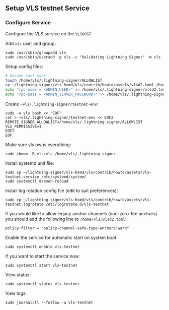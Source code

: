 ## Setup VLS testnet Service

### Configure Service

Configure the VLS service on the `VLSHOST`.

Add `vls` user and group:
```
sudo /usr/sbin/groupadd vls
sudo /usr/sbin/useradd -g vls -c "Validating Lightning Signer" -m vls
```

Setup config files:
```bash
# become root user
touch /home/vls/.lightning-signer/ALLOWLIST
cp ~/lightning-signer/vls-hsmd/vls/contrib/howto/assets/vlsd2.toml /home/vls/.lightning-signer/vlsd2.toml
echo "rpc-user = <ADMIN_USER>" >> /home/vls/.lightning-signer/vlsd2.toml
echo "rpc-pass = <ADMIN_SERVER_PASSWORD>" >> /home/vls/.lightning-signer/vlsd2.toml
```

Create `~vls/.lightning-signer/testnet-env`:
```
sudo -u vls bash << 'EOF'
cat > ~vls/.lightning-signer/testnet-env << EOF2
REMOTE_SIGNER_ALLOWLIST=/home/vls/.lightning-signer/ALLOWLIST
VLS_PERMISSIVE=1
EOF2
EOF
```

Make sure vls owns everything:
```
sudo chown -R vls:vls /home/vls/.lightning-signer
```

Install systemd unit file:
```
sudo cp ~/lightning-signer/vls-hsmd/vls/contrib/howto/assets/vls-testnet.service /etc/systemd/system/
sudo systemctl daemon-reload
```

Install log rotation config file (edit to suit preferences):
```
sudo cp ~/lightning-signer/vls-hsmd/vls/contrib/howto/assets/vls-testnet.logrotate /etc/logrotate.d/vls-testnet
```

If you would like to allow legacy anchor channels (non-zero-fee anchors) you should
add the following line to `/home/vls/vlsd2.toml`:
```
policy-filter = "policy-channel-safe-type-anchors:warn"
```

Enable the  service for automatic start on system boot:
```
sudo systemctl enable vls-testnet
```

If you want to start the service now:
```
sudo systemctl start vls-testnet
```

View status:
```
sudo systemctl status vls-testnet
```

View logs:
```
sudo journalctl --follow -u vls-testnet
```
